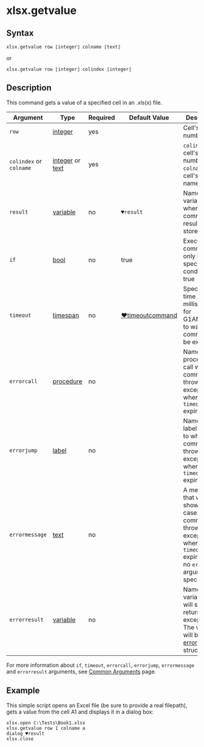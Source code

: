 # xlsx.getvalue

## Syntax

```G1ANT
xlsx.getvalue row ⟦integer⟧ colname ⟦text⟧
```

or

```G1ANT
xlsx.getvalue row ⟦integer⟧ colindex ⟦integer⟧
```

## Description

This command gets a value of a specified cell in an .xls(x) file.

| Argument | Type | Required | Default Value | Description |
| -------- | ---- | -------- | ------------- | ----------- |
|`row`| [integer](../../G1ANT.Language/Structures/IntegerStructure.md) | yes | | Cell's row number |
|`colindex` or `colname`| [integer](../../G1ANT.Language/Structures/IntegerStructure.md) or [text](../../G1ANT.Language/Structures/TextStructure.md) | yes |  | `colindex`: cell's column number, `colname`: cell's column name |
| `result`       | [variable](../../G1ANT.Language/Structures/VariableStructure.md) | no       | `♥result`                                                   | Name of a variable where the command's result will be stored |
| `if`           | [bool](../../G1ANT.Language/Structures/BooleanStructure.md) | no       | true                                                        | Executes the command only if a specified condition is true   |
| `timeout`      | [timespan](../../G1ANT.Language/Structures/TimeSpanStructure.md) | no       | [♥timeoutcommand](../../G1ANT.Addon.Core/Variables/TimeoutCommandVariable.md) | Specifies time in milliseconds for G1ANT.Robot to wait for the command to be executed |
| `errorcall`    | [procedure](../../G1ANT.Language/Structures/ProcedureStructure.md) | no       |                                                             | Name of a procedure to call when the command throws an exception or when a given `timeout` expires |
| `errorjump`    | [label](../../G1ANT.Language/Structures/LabelStructure.md) | no       |                                                             | Name of the label to jump to when the command throws an exception or when a given `timeout` expires |
| `errormessage` | [text](../../G1ANT.Language/Structures/TextStructure.md) | no       |                                                             | A message that will be shown in case the command throws an exception or when a given `timeout` expires, and no `errorjump` argument is specified |
| `errorresult`  | [variable](../../G1ANT.Language/Structures/VariableStructure.md) | no       |                                                             | Name of a variable that will store the returned exception. The variable will be of [error](../../G1ANT.Language/Structures/ErrorStructure.md) structure  |

For more information about `if`, `timeout`, `errorcall`, `errorjump`, `errormessage` and `errorresult` arguments, see [Common Arguments](../../../appendices/common-arguments.md) page.

## Example

This simple script opens an Excel file (be sure to provide a real filepath), gets a value from the cell A1 and displays it in a dialog box:

```G1ANT
xlsx.open C:\Tests\Book1.xlsx
xlsx.getvalue row 1 colname a
dialog ♥result
xlsx.close
```

